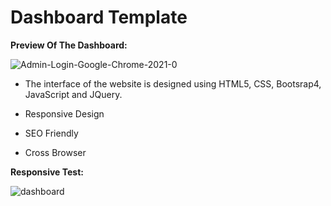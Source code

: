 # Dashboard Template

**Preview Of The Dashboard:**

![Admin-Login-Google-Chrome-2021-0](https://user-images.githubusercontent.com/37043217/104230492-b5e0ce00-545e-11eb-97b0-1d95e61aa55b.gif)

- The interface of the website is designed using HTML5, CSS, Bootsrap4, JavaScript and JQuery.

- Responsive Design
- SEO Friendly
- Cross Browser

**Responsive Test:**

![dashboard](https://user-images.githubusercontent.com/37043217/104322123-9943a500-54f5-11eb-8d90-baf6f3936a17.PNG)
